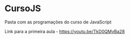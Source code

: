 # CursoJS
Pasta com as programações do curso de JavaScript

Link para a primeira aula - https://youtu.be/TkD0QMyBa28
